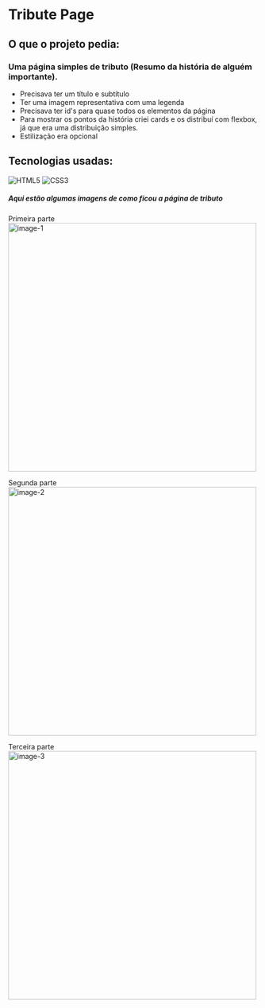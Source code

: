 # Tribute Page

## O que o projeto pedia:
### Uma página simples de tributo (Resumo da história de alguém importante).
- Precisava ter um título e subtítulo
- Ter uma imagem representativa com uma legenda
- Precisava ter id's para quase todos os elementos da página
- Para mostrar os pontos da história criei cards e os distribuí com flexbox, já que era uma distribuição simples.
- Estilização era opcional

## Tecnologias usadas:
![HTML5](https://img.shields.io/badge/html5-%23E34F26.svg?style=for-the-badge&logo=html5&logoColor=white) ![CSS3](https://img.shields.io/badge/css3-%231572B6.svg?style=for-the-badge&logo=css3&logoColor=white)

##### Aqui estão algumas imagens de como ficou a página de tributo

Primeira parte <br />
<img src="https://github.com/dev-david-alves/Responsive-Web-Design-Certification/blob/main/Tribute-Page/images/img-1.png?raw=true" alt="image-1" width="500"/>

Segunda parte <br />
<img src="https://github.com/dev-david-alves/Responsive-Web-Design-Certification/blob/main/Tribute-Page/images/img-2.png?raw=true" alt="image-2" width="500"/>

Terceira parte <br />
<img src="https://github.com/dev-david-alves/Responsive-Web-Design-Certification/blob/main/Tribute-Page/images/img-3.png?raw=true" alt="image-3" width="500"/>
